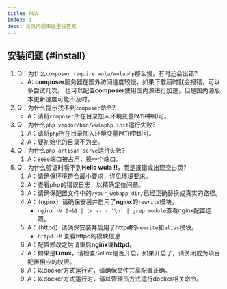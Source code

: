 ```yaml
---
title: FQA
index: 1
desc: 常见问题来这里找答案
---
```


## 安装问题 {#install}

1. Q：为什么`composer require wula/wulaphp`那么慢，有时还会出错?
   * A: **composer**服务器在国外访问速度较慢，如果下载超时就会报错，可以多尝试几次。
     也可以配置**composer**使用国内源进行加速，但是国内源版本更新速度可能不及时。
2. Q：为什么提示找不到`composer`命令?
   * A：请将`composer`所在目录加入环境变量`PATH`中即可。
3. Q：为什么`php vendor/bin/wulaphp init`运行失败?
   1. A：请将`php`所在目录加入环境变量`PATH`中即可。
   2. A：要初始化的目录不为空。
4. Q：为什么`php artisan serve`运行失败?
   1. A：`8080`端口被占用，换一个端口。
5. Q：为什么验证时看不到**Hello wula !!**，而是报错或出现空白页?
   1. A：请确保环境符合最小要求，详见[环境要求](guide/install.md#requirements)。
   2. A：查看php的错误日志，以精确定位问题。
   3. A：请确保配置文件中的`/your_webapp_dir/`已经正确替换成真实的路径。
   4. A：（nginx）请确保安装并启用了**nginx**的`rewrite`模块。
        * `nginx -V 2>&1 | tr -- - '\n' | grep module`查看nginx配置选项。
   5. A：（httpd）请确保安装并启用了**httpd**的`rewrite`和`alias`模块。
        * `httpd -M` 查看httpd的模块信息
   6. A：配置修改之后请重启**nginx**或**httpd**。
   7. A：如果是**Linux**，请检查Selinx是否开启，如果开启了，请关闭或为项目配置相应的权限。
   8. A：以docker方式运行时，请确保文件共享配置正确。
   9. A：以docker方式运行时，请以管理员方式运行docker相关命令。
